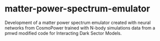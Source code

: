 # matter-power-spectrum-emulator
Development of a matter power spectrum emulator created with neural networks from CosmoPower trained with N-body simulations data from a pmwd modified code for Interacting Dark Sector Models.
